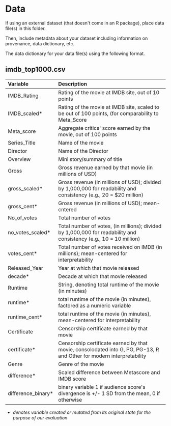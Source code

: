 # Data

If using an external dataset (that doesn't come in an R package), place data file(s) in this folder.

Then, include metadata about your dataset including information on provenance, data dictionary, etc.

The data dictionary for your data file(s) using the following format.

## imdb_top1000.csv

| Variable  | Description               |
|:----------|:--------------------------|
| IMDB_Rating | Rating of the movie at IMDB site, out of 10 points |
| IMDB_scaled* | Rating of the movie at IMDB site, scaled to be out of 100 points, (for comparability to Meta_Score |
| Meta_score | Aggregate critics' score earned by the movie, out of 100 points |
| Series_Title | Name of the movie |
| Director | Name of the Director |
| Overview | Mini story/summary of title |
| Gross | Gross revenue earned by that movie (in millions of USD)|
| gross_scaled* | Gross revenue (in millions of USD); divided by 1,000,000 for readability and consistency (e.g., 20 = $20 million) |
| gross_cent*  | Gross revenue (in millions of USD); mean-cntered |
| No_of_votes | Total number of votes  |
| no_votes_scaled* | Total number of votes, (in millions); divided by 1,000,000 for readability and consistency (e.g., 10 = 10 million) |
| votes_cent* | Total number of votes received on IMDB (in millions); mean-centered for interpretability  |
| Released_Year  | Year at which that movie released |
| decade*  | Decade at which that movie released |
| Runtime | String, denoting total runtime of the movie (in minutes) |
| runtime* | total runtime of the movie (in minutes), factored as a numeric variable |
| runtime_cent* | total runtime of the movie (in minutes), mean-centered for interpretability |
| Certificate | Censorship certificate earned by that movie |
| certificate* | Censorship certificate earned by that movie, consolodated into G, PG, PG-13, R and Other for modern interpretability |
| Genre | Genre of the movie |
| difference* | Scaled difference between Metascore and IMDB score |
| difference_binary* | binary variable 1 if audience score's divergence is +/- 1 SD from the mean, 0 if otherwise |

* *denotes variable created or mutated from its original state for the purpose of our evaluation*


